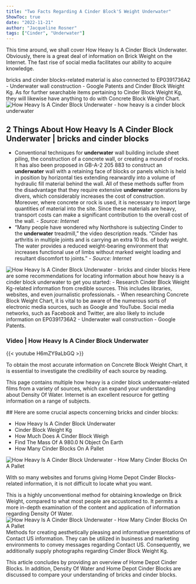 ```yaml
---
title: "Two Facts Regarding A Cinder Block'S Weight Underwater"
ShowToc: true 
date: "2022-11-21"
author: "Jacqueline Rosner" 
tags: ["Cinder", "Underwater"]
---
```


	
This time around, we shall cover How Heavy Is A Cinder Block Underwater. Obviously, there is a great deal of information on Brick Weight on the Internet. The fast rise of social media facilitates our ability to acquire knowledge.

bricks and cinder blocks-related material is also connected to EP0391736A2 - Underwater wall construction 
        - Google Patents and Cinder Block Weight Kg. As for further searchable items pertaining to Cinder Block Weight Kg, they will likewise have anything to do with Concrete Block Weight Chart.
<img loading="lazy" src="https://i.pinimg.com/originals/20/3b/5a/203b5adec0ff6fc791433cb6dfe16bd1.jpg" onerror="this.onerror=null;this.src='https://blogger.googleusercontent.com/img/a/AVvXsEhe7F7TRXHtjiKvHb5vS7DmnxvpHiDyoYyYvm1nHB3Qp2_w3BnM6A2eq4v7FYxCC9bfZt3a9vIMtAYEKUiaDQbHMg-ViyGmRIj39MLp0bGFfgfYw1Dc9q_H-T0wiTm3l0Uq42dETrN9eC8aGJ9_IORZsxST1AcLR7np1koOfcc7tnHa4S8Mwz_xD9d0=s16000';" alt="How Heavy Is A Cinder Block Underwater - how heavy is a cinder block underwater" >

## 2 Things About How Heavy Is A Cinder Block Underwater | bricks and cinder blocks
-   Conventional techniques for **underwater** wall building include sheet piling, the construction of a concrete wall, or creating a mound of rocks. It has also been proposed in GB-­A-2 205 883 to construct an **underwater** wall with a retaining face of blocks or panels which is held in position by horizontal ties extending rearwardly into a volume of hydraulic fill material behind the wall. All of these methods suffer from the disadvantage that they require extensive **underwater** operations by divers, which considerably increases the cost of construction. Moreover, where concrete or rock is used, it is necessary to import large quantities of material into the site. Since these materials are heavy, transport costs can make a significant contribution to the overall cost of the wall. - <cite>Source: Internet</cite>
-   “Many people have wondered why Northshore is subjecting Cinder to the **underwater** treadmill,” the video description reads. “Cinder has arthritis in multiple joints and is carrying an extra 10 lbs. of body weight. The water provides a reduced weight-bearing environment that increases functional use of limbs without marked weight loading and resultant discomfort to joints.” - <cite>Source: Internet</cite>


<img loading="lazy" src="http://www.siteright.net/images/blockspacers.jpg" onerror="this.onerror=null;this.src='https://blogger.googleusercontent.com/img/a/AVvXsEhe7F7TRXHtjiKvHb5vS7DmnxvpHiDyoYyYvm1nHB3Qp2_w3BnM6A2eq4v7FYxCC9bfZt3a9vIMtAYEKUiaDQbHMg-ViyGmRIj39MLp0bGFfgfYw1Dc9q_H-T0wiTm3l0Uq42dETrN9eC8aGJ9_IORZsxST1AcLR7np1koOfcc7tnHa4S8Mwz_xD9d0=s16000';" alt="How Heavy Is A Cinder Block Underwater - bricks and cinder blocks" >
Here are some recommendations for locating information about how heavy is a cinder block underwater to get you started:
- Research Cinder Block Weight Kg-related information from credible sources. This includes libraries, websites, and even journalistic professionals.
- When researching Concrete Block Weight Chart, it is vital to be aware of the numerous sorts of electronic media sources, such as Google and YouTube. Social media networks, such as Facebook and Twitter, are also likely to include information on EP0391736A2 - Underwater wall construction 
        - Google Patents.

### Video | How Heavy Is A Cinder Block Underwater
{{< youtube H6mZY9aLbGQ >}} 

To obtain the most accurate information on Concrete Block Weight Chart, it is essential to investigate the credibility of each source by reading.

This page contains multiple how heavy is a cinder block underwater-related films from a variety of sources, which can expand your understanding about Density Of Water. Internet is an excellent resource for getting information on a range of subjects.
<script async="async" data-cfasync="false" src="//normallydemandedalter.com/fe63df3c5408708b15d8dc3d9b206b31/invoke.js"></script>
<div id="container-fe63df3c5408708b15d8dc3d9b206b31"></div>
## Here are some crucial aspects concerning bricks and cinder blocks:

- How Heavy Is A Cinder Block Underwater
- Cinder Block Weight Kg
- How Much Does A Cinder Block Weigh
- Find The Mass Of A 980.0 N Object On Earth
- How Many Cinder Blocks On A Pallet

 <img loading="lazy" src="https://s3-production.bobvila.com/slides/5166/original/builtin.jpg?1591210739" onerror="this.onerror=null;this.src='https://blogger.googleusercontent.com/img/a/AVvXsEhe7F7TRXHtjiKvHb5vS7DmnxvpHiDyoYyYvm1nHB3Qp2_w3BnM6A2eq4v7FYxCC9bfZt3a9vIMtAYEKUiaDQbHMg-ViyGmRIj39MLp0bGFfgfYw1Dc9q_H-T0wiTm3l0Uq42dETrN9eC8aGJ9_IORZsxST1AcLR7np1koOfcc7tnHa4S8Mwz_xD9d0=s16000';" alt="How Heavy Is A Cinder Block Underwater - How Many Cinder Blocks On A Pallet" >

With so many websites and forums giving Home Depot Cinder Blocks-related information, it is not difficult to locate what you want.

This is a highly unconventional method for obtaining knowledge on Brick Weight, compared to what most people are accustomed to. It permits a more in-depth examination of the content and application of information regarding Density Of Water.
<img loading="lazy" src="https://forensic-analysis.com/images/blog/cracked-1.jpg" onerror="this.onerror=null;this.src='https://blogger.googleusercontent.com/img/a/AVvXsEhe7F7TRXHtjiKvHb5vS7DmnxvpHiDyoYyYvm1nHB3Qp2_w3BnM6A2eq4v7FYxCC9bfZt3a9vIMtAYEKUiaDQbHMg-ViyGmRIj39MLp0bGFfgfYw1Dc9q_H-T0wiTm3l0Uq42dETrN9eC8aGJ9_IORZsxST1AcLR7np1koOfcc7tnHa4S8Mwz_xD9d0=s16000';" alt="How Heavy Is A Cinder Block Underwater - How Many Cinder Blocks On A Pallet" >
Methods for creating aesthetically pleasing and informative presentations of Contact US information. They can be utilized in business and marketing environments to convey messages regarding Contact US. Consequently, we additionally supply photographs regarding Cinder Block Weight Kg.

This article concludes by providing an overview of Home Depot Cinder Blocks. In addition, Density Of Water and Home Depot Cinder Blocks are discussed to compare your understanding of bricks and cinder blocks.
	
	

